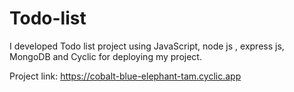 # Todo-list

I developed Todo list project using JavaScript, node js , express js, MongoDB and Cyclic for deploying my project.

Project link: https://cobalt-blue-elephant-tam.cyclic.app
